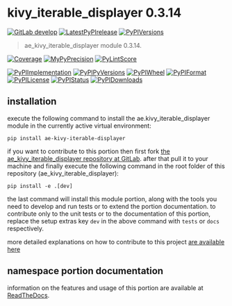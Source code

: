 <!-- THIS FILE IS EXCLUSIVELY MAINTAINED by the project ae.ae V0.3.95 -->
<!-- THIS FILE IS EXCLUSIVELY MAINTAINED by the project aedev.tpl_namespace_root V0.3.14 -->
# kivy_iterable_displayer 0.3.14

[![GitLab develop](https://img.shields.io/gitlab/pipeline/ae-group/ae_kivy_iterable_displayer/develop?logo=python)](
    https://gitlab.com/ae-group/ae_kivy_iterable_displayer)
[![LatestPyPIrelease](
    https://img.shields.io/gitlab/pipeline/ae-group/ae_kivy_iterable_displayer/release0.3.13?logo=python)](
    https://gitlab.com/ae-group/ae_kivy_iterable_displayer/-/tree/release0.3.13)
[![PyPIVersions](https://img.shields.io/pypi/v/ae_kivy_iterable_displayer)](
    https://pypi.org/project/ae-kivy-iterable-displayer/#history)

>ae_kivy_iterable_displayer module 0.3.14.

[![Coverage](https://ae-group.gitlab.io/ae_kivy_iterable_displayer/coverage.svg)](
    https://ae-group.gitlab.io/ae_kivy_iterable_displayer/coverage/index.html)
[![MyPyPrecision](https://ae-group.gitlab.io/ae_kivy_iterable_displayer/mypy.svg)](
    https://ae-group.gitlab.io/ae_kivy_iterable_displayer/lineprecision.txt)
[![PyLintScore](https://ae-group.gitlab.io/ae_kivy_iterable_displayer/pylint.svg)](
    https://ae-group.gitlab.io/ae_kivy_iterable_displayer/pylint.log)

[![PyPIImplementation](https://img.shields.io/pypi/implementation/ae_kivy_iterable_displayer)](
    https://gitlab.com/ae-group/ae_kivy_iterable_displayer/)
[![PyPIPyVersions](https://img.shields.io/pypi/pyversions/ae_kivy_iterable_displayer)](
    https://gitlab.com/ae-group/ae_kivy_iterable_displayer/)
[![PyPIWheel](https://img.shields.io/pypi/wheel/ae_kivy_iterable_displayer)](
    https://gitlab.com/ae-group/ae_kivy_iterable_displayer/)
[![PyPIFormat](https://img.shields.io/pypi/format/ae_kivy_iterable_displayer)](
    https://pypi.org/project/ae-kivy-iterable-displayer/)
[![PyPILicense](https://img.shields.io/pypi/l/ae_kivy_iterable_displayer)](
    https://gitlab.com/ae-group/ae_kivy_iterable_displayer/-/blob/develop/LICENSE.md)
[![PyPIStatus](https://img.shields.io/pypi/status/ae_kivy_iterable_displayer)](
    https://libraries.io/pypi/ae-kivy-iterable-displayer)
[![PyPIDownloads](https://img.shields.io/pypi/dm/ae_kivy_iterable_displayer)](
    https://pypi.org/project/ae-kivy-iterable-displayer/#files)


## installation


execute the following command to install the
ae.kivy_iterable_displayer module
in the currently active virtual environment:
 
```shell script
pip install ae-kivy-iterable-displayer
```

if you want to contribute to this portion then first fork
[the ae_kivy_iterable_displayer repository at GitLab](
https://gitlab.com/ae-group/ae_kivy_iterable_displayer "ae.kivy_iterable_displayer code repository").
after that pull it to your machine and finally execute the
following command in the root folder of this repository
(ae_kivy_iterable_displayer):

```shell script
pip install -e .[dev]
```

the last command will install this module portion, along with the tools you need
to develop and run tests or to extend the portion documentation. to contribute only to the unit tests or to the
documentation of this portion, replace the setup extras key `dev` in the above command with `tests` or `docs`
respectively.

more detailed explanations on how to contribute to this project
[are available here](
https://gitlab.com/ae-group/ae_kivy_iterable_displayer/-/blob/develop/CONTRIBUTING.rst)


## namespace portion documentation

information on the features and usage of this portion are available at
[ReadTheDocs](
https://ae.readthedocs.io/en/latest/_autosummary/ae.kivy_iterable_displayer.html
"ae_kivy_iterable_displayer documentation").
